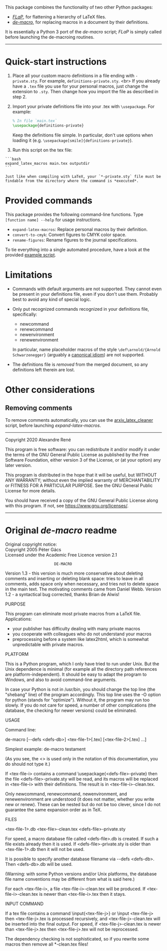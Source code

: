 This package combines the functionality of two other Python packages:

  - [*FLaP*](https://pythonhosted.org/FLaP/), for flattening a hierarchy of LaTeX files.
  - [*de-macro*](https://www.ctan.org/pkg/de-macro), for replacing macros in a document by their definitions.

It is essentially a Python 3 port of the *de-macro* script; *FLaP* is simply called before launching the de-macroing routines.

----

# Quick-start instructions

  1. Place all your custom macro definitions in a file ending with
     `-private.sty`. For example, `definitions-private.sty`. &lt;br&gt;
     If you already have a `.tex` file you use for your personal macros,
     just change the extension to `.sty`. Then change how you import the file
     as described in step 2.
  2. Import your private definitions file into your .tex  with `\usepackage`.
     For example:

     ```latex
     % In file `main.tex`
     \usepackage{definitions-private}
     ```
     Keep the definitions file simple. In particular, don't use options
     when loading it (e.g. `\usepackage[smile]{definitions-private}`).
  3. Run this script on the tex file:

    ```bash
    expand_latex_macros main.tex outputdir
    ```

    Just like when compiling with LaTeX, your `*-private.sty` file must be
    findable from the directory where the command is *executed*.

# Provided commands

This package provides the following command-line functions. Type `[function name] --help` for usage instructions.

  - `expand-latex-macros`: Replace personal macros by their definition.
  - `convert-to-cmyk`: Convert figures to CMYK color space.
  - `rename-figures`: Rename figures to the journal specifications.

To tie everything into a single automated procedure, have a look at the provided [example script](./example/prepare_final_latex.sh).

# Limitations

  - Commands with default arguments are not supported.
    They cannot even be present in your definitions file, even if you don't use
    them. Probably best to avoid any kind of special logic.
  - Only put recognized commands recognized in your definitions file,
    specifically:

      - newcommand
      - renewcommand
      - newenvironment
      - renewenvironment

    In particular, name placeholder macros of the style
    `\def\arnold/{Arnold Schwarzenegger}` (arguably a
    [canonical idiom](https://tex.stackexchange.com/a/290504)) are not supported.
  - The definitions file is *removed* from the merged document, so any
    definitions left therein are lost.

# Other considerations

## Removing comments

To remove comments automatically, you can use the [arxiv_latex_cleaner](https://github.com/google-research/arxiv-latex-cleaner/)
script, before launching *expand-latex-macros*.

---

   Copyright 2020 Alexandre René

   This program is free software: you can redistribute it and/or modify
   it under the terms of the GNU General Public License as published by
   the Free Software Foundation, either version 3 of the License, or
   (at your option) any later version.

   This program is distributed in the hope that it will be useful,
   but WITHOUT ANY WARRANTY; without even the implied warranty of
   MERCHANTABILITY or FITNESS FOR A PARTICULAR PURPOSE.  See the
   GNU General Public License for more details.

   You should have received a copy of the GNU General Public License
   along with this program.  If not, see <https://www.gnu.org/licenses/>.

---
# Original *de-macro* readme

Original copyright notice:<br>
  Copyright 2005 Péter Gács<br>
  Licensed under the Academic Free Licence version 2.1

                          DE-MACRO

Version 1.3 - this version is much more conservative about deleting
              comments and inserting or deleting blank space: tries to
              leave in all comments, adds space only when necessary, and
              tries not to delete space in the main text.
              The motivating comments came from Daniel Webb.
Version 1.2 - a syntactical bug corrected, thanks Brian de Alwis!


PURPOSE

This program can eliminate most private macros from a LaTeX file.
Applications:
  - your publisher has difficulty dealing with many private macros
  - you cooperate with colleagues who do not understand your macros
  - preprocessing before a system like latex2html, which is somewhat
    unpredictable with private macros.

PLATFORM

This is a Python program, which I only have tried to run under Unix.  But
the Unix dependence is minimal (for example all the directory path
references are platform-independent).  It should be easy to adapt the
program to Windows, and also to avoid command-line arguments.

In case your Python is not in /usr/bin, you should change the
top line (the "shebang" line) of the program accordingly.
This top line uses the -O option for python (stands for "optimize").
Without it, the program may run too slowly.  If you do not care for speed,
a number of other complications (the database, the checking for newer
versions) could be eliminated.

USAGE

Command line:

de-macro [--defs &lt;defs-db&gt;] &lt;tex-file-1&gt;[.tex] [&lt;tex-file-2&gt;[.tex] ...]

Simplest example:    de-macro testament

(As you see, the &lt;&gt; is used only in the notation of this documentation,
you do should not type it.)

If &lt;tex-file-i&gt; contains a command \usepackage{&lt;defs-file&gt;-private}
then the file &lt;defs-file&gt;-private.sty will be read, and its macros will be
replaced  in &lt;tex-file-i&gt; with their definitions.
The result is in &lt;tex-file-i&gt;-clean.tex.

Only newcommand, renewcommand, newenvironment, and renewenvironment are
understood (it does not matter, whether you write new or renew).
These can be nested but do not be too clever, since I do not
guarantee the same expansion order as in TeX.

FILES

&lt;tex-file-1&gt;.db
&lt;tex-file&gt;-clean.tex
&lt;defs-file&gt;-private.sty

For speed, a macro database file called &lt;defs-file&gt;.db is created.
If such a file exists already then it is used.
If &lt;defs-file&gt;-private.sty is older than &lt;tex-file-1&gt;.db then it will not
be used.

It is possible to specify another database filename via --defs &lt;defs-db&gt;.
Then &lt;defs-db&gt;.db will be used.

(Warning: with some Python versions and/or Unix platforms, the database
file name conventions may be different from what is said here.)

For each &lt;tex-file-i&gt;, a file &lt;tex-file-i&gt;-clean.tex will be produced.
If &lt;tex-file-i&gt;-clean.tex is newer than &lt;tex-file-i&gt;.tex then it stays.

INPUT COMMAND

If a tex file contains a command \input{&lt;tex-file-j&gt;} or \input &lt;tex-file-j&gt;
then &lt;tex-file-j&gt;.tex is processed recursively, and &lt;tex-file-j&gt;-clean.tex
will be inserted into the final output.
For speed, if &lt;tex-file-j&gt;-clean.tex is newer than &lt;tex-file-j&gt;.tex
then &lt;tex-file-j&gt;.tex will not be reprocessed.

The dependency checking is not sophisticated, so if you rewrite some macros
then remove all *-clean.tex files!
